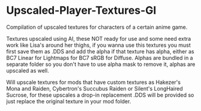 # Upscaled-Player-Textures-GI
Compilation of upscaled textures for characters of a certain anime game.


Textures upscaled using AI, these NOT ready for use and some need extra work like Lisa's around her thighs, if you wanna use this textures you must first save them as .DDS and add the alpha if that texture has alpha, either as BC7 Linear for Lightmaps for BC7 sRGB for Diffuse.
Alphas are bundled in a separate folder so you don't have to use alpha mask to remove it, alphas are upscaled as well.

Will upscale textures for mods that have custom textures as Hakezer's Mona and Raiden, Cybertron's Succubus Raiden or Silent's LongHaired Sucrose, for these upscales a drop-in replacement .DDS will be provided so just replace the original texture in your mod folder.

